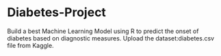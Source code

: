 # Diabetes-Project
Build a best Machine Learning Model using R to predict the onset of diabetes based on diagnostic measures.
Upload the dataset:diabetes.csv file from Kaggle.
